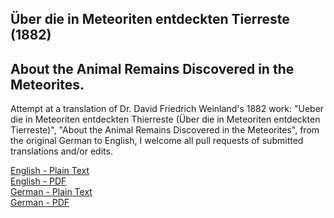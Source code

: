 ## Über die in Meteoriten entdeckten Tierreste (1882)

## About the Animal Remains Discovered in the Meteorites.

Attempt at a translation of Dr. David Friedrich Weinland's 1882 work: "Ueber die in Meteoriten entdeckten Thierreste (Über die in Meteoriten entdeckten Tierreste)", "About the Animal Remains Discovered in the Meteorites", from the original German to English, I welcome all pull requests of submitted translations and/or edits.

[English - Plain Text](full-text-english.md)  
[English - PDF](https://cdn.solaranamnesis.com/DFWeinland/ABOUT-THE-METEORITES.pdf)  
[German - Plain Text](full-text-german.md)  
[German - PDF](https://cdn.solaranamnesis.com/DFWeinland/UBER-DIE-METEORITEN.pdf)  
